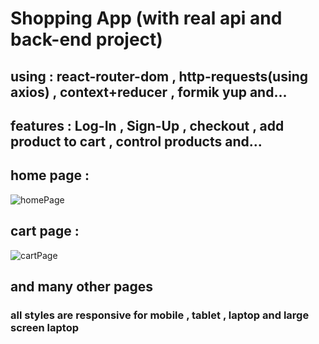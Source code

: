 # Shopping App (with real api and back-end project)

## using : react-router-dom , http-requests(using axios) , context+reducer , formik yup and...

## features : Log-In , Sign-Up , checkout , add product to cart , control products and...

## home page : 
![homePage](https://github.com/mehrabFronto/Shopping-Project/assets/101546573/1e3e835b-d17d-487c-b390-02ef8a9d27b0)

## cart page : 
![cartPage](https://github.com/mehrabFronto/Shopping-Project/assets/101546573/eed7fe79-8c37-4ddc-b61c-f6babb4afd50)

## and many other pages



### all styles are responsive for mobile , tablet , laptop and large screen laptop


